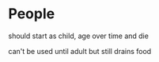# People

should start as child, age over time and die

can't be used until adult but still drains food
